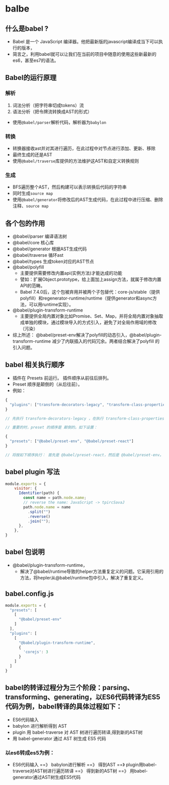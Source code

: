 # balbe
## 什么是babel ?
- Babel 是一个 JavaScript 编译器。他把最新版的javascript编译成当下可以执行的版本，
- 简言之，利用babel就可以让我们在当前的项目中随意的使用这些新最新的es6，甚至es7的语法。

## Babel的运行原理
### 解析
1. 词法分析（把字符串切成tokens）流
2. 语法分析（把令牌流转换成AST的形式）
- 使用`@babel/parser`解析代码，解析器为`babylon`
### 转换
- 转换器接收ast并对其进行遍历，在此过程中对节点进行添加、更新、移除
- 最终生成的还是AST
- 使用`@babel/traverse`库提供的方法维护这AST和自定义转换规则
### 生成
- BFS遍历整个AST，然后构建可以表示转换后代码的字符串
- 同时生成`source map`
- 使用`@babel/generator`将修改后的AST生成代码，在此过程中进行压缩、删除注释、`source map`


## 各个包的作用
- @babel/parser 编译语法树
- @babel/core 核心库
- @babel/generator 根据AST生成代码
- @babel/traverse 循环ast
- @babel/types 生成token对应的AST节点
- @babel/polyfill
  - 主要提供需要修改内置api(实例方法)才能达成的功能
  - 譬如：扩展Object.prototype，给上面加上assign方法，就属于修改内置API的范畴。
  - Babel 7.4.0后，这个包被弃用并被两个子包替代：core-js/stable（提供polyfill）和regenerator-runtime/runtime（提供generator和async方法，可以用runtime实现）。
- @babel/plugin-transform-runtime
  - 主要提供全局内置对象比如Promise、Set、Map，并将全局内置对象抽取成单独的模块，通过模块导入的方式引入，避免了对全局作用域的修改（污染）
- 综上所述： @babel/preset-env解决了polyfill的动态引入，@babel/plugin-transform-runtime 减少了内联插入的代码冗余。两者结合解决了polyfill 的引入问题。

## babel 相关执行顺序
- 插件在 Presets 前运行。 插件顺序从前往后排列。
- Preset 顺序是颠倒的（从后往前）。
- 例如：
```js
{
  "plugins": ["transform-decorators-legacy", "transform-class-properties"]
}

// 先执行 transform-decorators-legacy ，在执行 transform-class-properties。

// 重要的时，preset 的顺序是 颠倒的。如下设置：

{
  "presets": ["@babel/preset-env", "@babel/preset-react"]
}

// 将按如下顺序执行： 首先是 @babel/preset-react，然后是 @babel/preset-env。

```


## babel plugin 写法
```js
module.exports = {
	visitor: {
      Identifier(path) {
        const name = path.node.name;
        // reverse the name: JavaScript -> tpircSavaJ
        path.node.name = name
          .split("")
          .reverse()
          .join("");
      },
    },
}
```

## babel 包说明
- @babel/plugin-transform-runtime，
  - 解决了@babel/runtime导致的helper方法重复定义的问题。它采用引用的方法，将hepler从@babel/runtime包中引入，解决了重复定义。

## babel.config.js
```js
module.exports = {
  "presets": [
    [
      "@babel/preset-env"
    ]
  ],
  "plugins": [
    [
      "@babel/plugin-transform-runtime",
      {
        'corejs': 3
      }
    ]
  ]
}
```

## babel的转译过程分为三个阶段：parsing、transforming、generating，以ES6代码转译为ES5代码为例，babel转译的具体过程如下：
- ES6代码输入
- babylon 进行解析得到 AST
- plugin 用 babel-traverse 对 AST 树进行遍历转译,得到新的AST树
- 用 babel-generator 通过 AST 树生成 ES5 代码
### 以es6转成es5为例：
- ES6代码输入 ==》 babylon进行解析 ==》 得到AST ==》 plugin用babel-traverse对AST树进行遍历转译 ==》 得到新的AST树 ==》 用babel-generator通过AST树生成ES5代码
